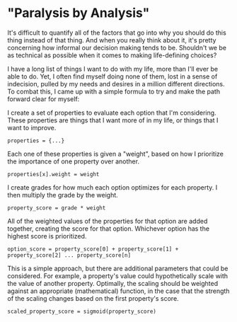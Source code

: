 # "Paralysis by Analysis"

It's difficult to quantify all of the factors that go into why you should do this thing instead of that thing. And when you really think about it, it's pretty concerning how informal our decision making tends to be. Shouldn't we be as technical as possible when it comes to making life-defining choices?

I have a long list of things I want to do with my life, more than I'll ever be able to do. Yet, I often find myself doing none of them, lost in a sense of indecision, pulled by my needs and desires in a million different directions. To combat this, I came up with a simple formula to try and make the path forward clear for myself:

I create a set of properties to evaluate each option that I'm considering. These properties are things that I want more of in my life, or things that I want to improve.

`properties = {...}`

Each one of these properties is given a "weight", based on how I prioritize the importance of one property over another.

`properties[x].weight = weight`

I create grades for how much each option optimizes for each property. I then multiply the grade by the weight.

`property_score = grade * weight`

All of the weighted values of the properties for that option are added together, creating the score for that option. Whichever option has the highest score is prioritized.

`option_score = property_score[0] + property_score[1] + property_score[2] ... property_score[n]`

This is a simple approach, but there are additional parameters that could be considered. For example, a property's value could hypothetically scale with the value of another property. Optimally, the scaling should be weighted against an appropriate (mathematical) function, in the case that the strength of the scaling changes based on the first property's score.

`scaled_property_score = sigmoid(property_score)`
